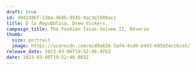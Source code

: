 ```yaml
---
draft: true
id: d0d2386f-13ba-4b8b-9545-9ac3ef680ac1
title: D la Repubblica, Drew Vickers
campaign_title: The Fashion Issue Volume II, Rêverie
thumb:
  size: portrait
  image: https://ucarecdn.com/acd9a626-5af4-4cd9-b493-695d24cc8ce5/
release_date: 2023-03-06T19:52:46.076Z
date: 2023-03-06T19:52:46.083Z
---
```

